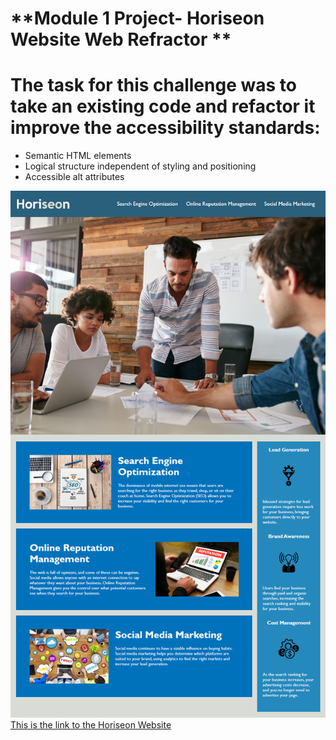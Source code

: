 # **Module 1 Project- Horiseon Website Web Refractor **
# The task for this challenge was to take an existing code and refactor it improve the accessibility standards: 
- Semantic HTML elements
- Logical structure independent of styling and positioning
- Accessible alt attributes

![alt text](./assets/images/Horisen%20image.png)
[This is the link to the Horiseon Website](https://dnecia.github.io/Module-1-Challenge/) 